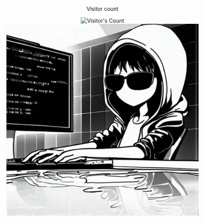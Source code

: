 <div align="center"> 
  <p>Visitor count</p>
  <img src="https://profile-counter.glitch.me/gig-ankitsharma/count.svg" alt="Visitor's Count" />
  <img src="https://github.com/gig-ankitsharma/gig-ankitsharma/blob/main/91779771e0c323b769b5468319754d3a.jpg" alt="cool coder :)">
</div>
